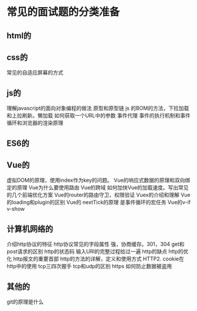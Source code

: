# 常见的面试题的分类准备

## html的

## css的

常见的自适应屏幕的方式

## js的

理解javascript的面向对象编程的做法
原型和原型链
js 的BOM的方法，下拉加载和上拉刷新。懒加载
如何获取一个URL中的参数
事件代理
事件的执行机制和事件循环和浏览器的渲染原理

## ES6的

## Vue的

虚拟DOM的原理，使用index作为key的问题。
Vue的响应式数据的原理和双向绑定的原理
Vue为什么要使用路由
Vue的跨域
如何加快Vue的加载速度。写出常见的几个前端优化方案
Vue的router的路由守卫，权限验证
Vuex的介绍和理解
Vue的loading和plugin的区别
Vue的 nextTick的原理 是事件循环的宏任务
Vue的v-if v-show

## 计算机网络的

介绍http协议的特征
http协议常见的字段属性
强，协商缓存。301，304
get和post请求的区别
http的状态码
输入URl的完整过程给过一遍
http的缺点
http的优化
http报文的重要首部
http的方法的详解，定义和使用方式
HTTP2.
cookie在http中的使用
tcp三四次握手
tcp和udp的区别
https
如何防止数据被盗用

## 其他的

git的原理是什么